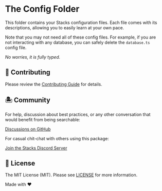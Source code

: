 # The Config Folder

This folder contains your Stacks configuration files. Each file comes with its descriptions, allowing you to easily learn at your own pace.

Note that you may not need all of these config files. For example, if you are not interacting with any database, you can safely delete the `database.ts` config file.

_No worries, it is fully typed._

## 🚜 Contributing

Please review the [Contributing Guide](https://github.com/stacksjs/contributing) for details.

## 🏝 Community

For help, discussion about best practices, or any other conversation that would benefit from being searchable:

[Discussions on GitHub](https://github.com/stacksjs/stacks/discussions)

For casual chit-chat with others using this package:

[Join the Stacks Discord Server](https://discord.gg/stacksjs)

## 📄 License

The MIT License (MIT). Please see [LICENSE](../LICENSE.md) for more information.

Made with ❤️
